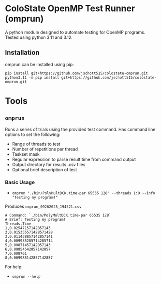 # ColoState OpenMP Test Runner (omprun)
A python module designed to automate testing for OpenMP programs.
Tested using python 3.11 and 3.12.

## Installation
omprun can be installed using pip:
```
pip install git+https://github.com/jschott515/colostate-omprun.git
python3.11 -m pip install git+https://github.com/jschott515/colostate-omprun.git
```

# Tools
## `omprun`
Runs a series of trials using the provided test command. Has command line options to set the following:
* Range of threads to test
* Number of repetitions per thread
* Taskset mask
* Regular expression to parse result time from command output
* Output directory for results .csv files
* Optional brief description of test

### Basic Usage
- `omprun "./bin/PolyMultDCK.time-par 65535 128" --threads 1:8 --info "Testing my program!"`

Produces `omprun_09262025_194521.csv`
```
# Command: `./bin/PolyMultDCK.time-par 65535 128`
# Brief: Testing my program!
Threads,Time
1,0.02547157142857143
2,0.015355571428571428
3,0.011438857142857141
4,0.009935285714285714
5,0.00871457142857143
6,0.00854542857142857
7,0.008761
8,0.009985142857142857
```

For help:
- `omprun --help`
